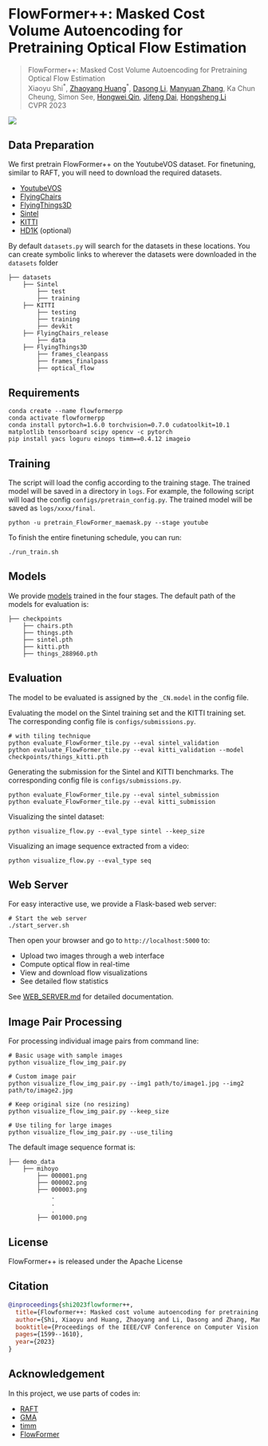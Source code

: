 # FlowFormer++: Masked Cost Volume Autoencoding for Pretraining Optical Flow Estimation
<!-- ### [Project Page](https://drinkingcoder.github.io/publication/flowformer/)  -->

> FlowFormer++: Masked Cost Volume Autoencoding for Pretraining Optical Flow Estimation   
> Xiaoyu Shi<sup>\*</sup>, [Zhaoyang Huang](https://drinkingcoder.github.io)<sup>\*</sup>, [Dasong Li](https://dasongli1.github.io/), [Manyuan Zhang](https://manyuan97.github.io/), Ka Chun Cheung, Simon See, [Hongwei Qin](http://qinhongwei.com/academic/), [Jifeng Dai](https://jifengdai.org/), [Hongsheng Li](https://www.ee.cuhk.edu.hk/~hsli/)  
> CVPR 2023  

<img src="assets/demo.png">

## Data Preparation
We first pretrain FlowFormer++ on the YoutubeVOS dataset. For finetuning, similar to RAFT, you will need to download the required datasets.
* [YoutubeVOS](https://youtube-vos.org/dataset/)
* [FlyingChairs](https://lmb.informatik.uni-freiburg.de/resources/datasets/FlyingChairs.en.html#flyingchairs)
* [FlyingThings3D](https://lmb.informatik.uni-freiburg.de/resources/datasets/SceneFlowDatasets.en.html)
* [Sintel](http://sintel.is.tue.mpg.de/)
* [KITTI](http://www.cvlibs.net/datasets/kitti/eval_scene_flow.php?benchmark=flow)
* [HD1K](http://hci-benchmark.iwr.uni-heidelberg.de/) (optional)

By default `datasets.py` will search for the datasets in these locations. You can create symbolic links to wherever the datasets were downloaded in the `datasets` folder

```Shell
├── datasets
    ├── Sintel
        ├── test
        ├── training
    ├── KITTI
        ├── testing
        ├── training
        ├── devkit
    ├── FlyingChairs_release
        ├── data
    ├── FlyingThings3D
        ├── frames_cleanpass
        ├── frames_finalpass
        ├── optical_flow
```

## Requirements
```shell
conda create --name flowformerpp
conda activate flowformerpp
conda install pytorch=1.6.0 torchvision=0.7.0 cudatoolkit=10.1 matplotlib tensorboard scipy opencv -c pytorch
pip install yacs loguru einops timm==0.4.12 imageio
```

## Training
The script will load the config according to the training stage. The trained model will be saved in a directory in `logs`. For example, the following script will load the config `configs/pretrain_config.py`. The trained model will be saved as `logs/xxxx/final`.
```shell
python -u pretrain_FlowFormer_maemask.py --stage youtube
```
To finish the entire finetuning schedule, you can run:
```shell
./run_train.sh
```

## Models
We provide [models](https://drive.google.com/drive/folders/1fyPZvcH4SuNCgnBvIJB2PktT5IN9PYPI?usp=sharing) trained in the four stages. The default path of the models for evaluation is:
```Shell
├── checkpoints
    ├── chairs.pth
    ├── things.pth
    ├── sintel.pth
    ├── kitti.pth
    ├── things_288960.pth
```

## Evaluation
The model to be evaluated is assigned by the `_CN.model` in the config file.

Evaluating the model on the Sintel training set and the KITTI training set. The corresponding config file is `configs/submissions.py`.
```Shell
# with tiling technique
python evaluate_FlowFormer_tile.py --eval sintel_validation
python evaluate_FlowFormer_tile.py --eval kitti_validation --model checkpoints/things_kitti.pth
```

Generating the submission for the Sintel and KITTI benchmarks. The corresponding config file is `configs/submissions.py`.
```Shell
python evaluate_FlowFormer_tile.py --eval sintel_submission
python evaluate_FlowFormer_tile.py --eval kitti_submission
```
Visualizing the sintel dataset:
```Shell
python visualize_flow.py --eval_type sintel --keep_size
```
Visualizing an image sequence extracted from a video:
```Shell
python visualize_flow.py --eval_type seq
```

## Web Server

For easy interactive use, we provide a Flask-based web server:

```Shell
# Start the web server
./start_server.sh
```

Then open your browser and go to `http://localhost:5000` to:
- Upload two images through a web interface
- Compute optical flow in real-time
- View and download flow visualizations
- See detailed flow statistics

See [WEB_SERVER.md](WEB_SERVER.md) for detailed documentation.

## Image Pair Processing

For processing individual image pairs from command line:

```Shell
# Basic usage with sample images
python visualize_flow_img_pair.py

# Custom image pair
python visualize_flow_img_pair.py --img1 path/to/image1.jpg --img2 path/to/image2.jpg

# Keep original size (no resizing)
python visualize_flow_img_pair.py --keep_size

# Use tiling for large images
python visualize_flow_img_pair.py --use_tiling
```

The default image sequence format is:
```Shell
├── demo_data
    ├── mihoyo
        ├── 000001.png
        ├── 000002.png
        ├── 000003.png
            .
            .
            .
        ├── 001000.png
```


## License
FlowFormer++ is released under the Apache License

## Citation
```bibtex
@inproceedings{shi2023flowformer++,
  title={Flowformer++: Masked cost volume autoencoding for pretraining optical flow estimation},
  author={Shi, Xiaoyu and Huang, Zhaoyang and Li, Dasong and Zhang, Manyuan and Cheung, Ka Chun and See, Simon and Qin, Hongwei and Dai, Jifeng and Li, Hongsheng},
  booktitle={Proceedings of the IEEE/CVF Conference on Computer Vision and Pattern Recognition},
  pages={1599--1610},
  year={2023}
}
```

## Acknowledgement

In this project, we use parts of codes in:
- [RAFT](https://github.com/princeton-vl/RAFT)
- [GMA](https://github.com/zacjiang/GMA)
- [timm](https://github.com/rwightman/pytorch-image-models)
- [FlowFormer](https://github.com/drinkingcoder/FlowFormer-Official)